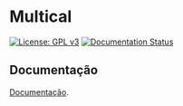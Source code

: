 # Multical
[![License: GPL v3](https://img.shields.io/badge/License-GPLv3-blue.svg)](https://www.gnu.org/licenses/gpl-3.0)
[![Documentation Status](https://readthedocs.org/projects/multical/badge/?version=latest)](https://multical.readthedocs.io/en/latest/?badge=latest)

## Documentação

 [Documentação]([multical.readthedocs.io](https://multical.readthedocs.io/en/latest/)).

